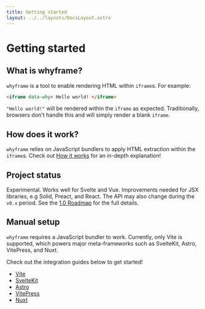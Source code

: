 ```yaml
---
title: Getting started
layout: ../../layouts/DocsLayout.astro
---
```


# Getting started

## What is whyframe?

`whyframe` is a tool to enable rendering HTML within `iframe`s. For example:

```html
<iframe data-why> Hello world! </iframe>
```

`"Hello world!"` will be rendered within the `iframe` as expected. Traditionally, browsers don't handle this and will simply render a blank `iframe`.

## How does it work?

`whyframe` relies on JavaScript bundlers to apply HTML extraction within the `iframe`s. Check out [How it works](/docs/how-it-works) for an in-depth explanation!

## Project status

Experimental. Works well for Svelte and Vue. Improvements needed for JSX libraries, e.g Solid, Preact, and React. The API may also change during the `v0.x` period. See the [1.0 Roadmap](https://github.com/bluwy/whyframe/discussions/1) for the full details.

## Manual setup

`whyframe` requires a JavaScript bundler to work. Currently, only Vite is supported, which powers major meta-frameworks such as SvelteKit, Astro, VitePress, and Nuxt.

Check out the integration guides below to get started!

- [Vite](/docs/integrations/vite)
- [SvelteKit](/docs/integrations/sveltekit)
- [Astro](/docs/integrations/astro)
- [VitePress](/docs/integrations/vitepress)
- [Nuxt](/docs/integrations/nuxt)
